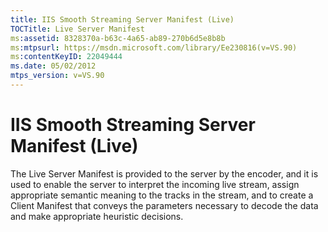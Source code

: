 ```yaml
---
title: IIS Smooth Streaming Server Manifest (Live)
TOCTitle: Live Server Manifest
ms:assetid: 8328370a-b63c-4a65-ab89-270b6d5e8b8b
ms:mtpsurl: https://msdn.microsoft.com/library/Ee230816(v=VS.90)
ms:contentKeyID: 22049444
ms.date: 05/02/2012
mtps_version: v=VS.90
---
```


# IIS Smooth Streaming Server Manifest (Live)

The Live Server Manifest is provided to the server by the encoder, and it is used to enable the server to interpret the incoming live stream, assign appropriate semantic meaning to the tracks in the stream, and to create a Client Manifest that conveys the parameters necessary to decode the data and make appropriate heuristic decisions.


